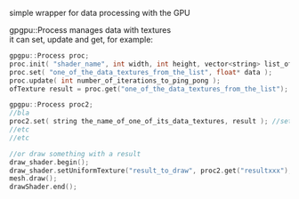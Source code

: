 simple wrapper for data processing with the GPU  

gpgpu::Process manages data with textures  
it can set, update and get, for example:  

```cpp
gpgpu::Process proc;  
proc.init( "shader_name", int width, int height, vector<string> list_of_data_texture_names_on_the_shader );  
proc.set( "one_of_the_data_textures_from_the_list", float* data );  
proc.update( int number_of_iterations_to_ping_pong );  
ofTexture result = proc.get("one_of_the_data_textures_from_the_list");  
```

```cpp
gpgpu::Process proc2;  
//bla  
proc2.set( string the_name_of_one_of_its_data_textures, result ); //set this data from a texture  
//etc  
//etc  
```

```cpp
//or draw something with a result  
draw_shader.begin();  
draw_shader.setUniformTexture("result_to_draw", proc2.get("resultxxx"), procxxx.get_data_idx("resultxxx"));  
mesh.draw();  
drawShader.end();  
```
